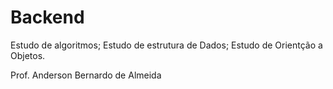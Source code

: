 # Backend

 Estudo de algoritmos;
 Estudo de estrutura de Dados;
 Estudo de Orientção a Objetos.

 Prof. Anderson Bernardo de Almeida